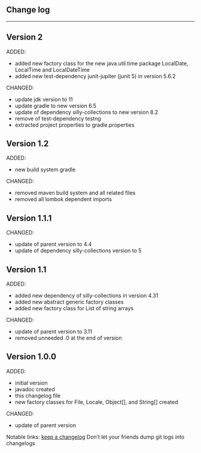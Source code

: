 ## Change log
----------------------

Version 2
-------------

ADDED: 

- added new factory class for the new java.util.time package LocalDate, LocalTime and LocalDateTime
- added new test-dependency junit-jupiter (junit 5) in version 5.6.2

CHANGED:

- update jdk version to 11
- update gradle to new version 6.5
- update of dependency silly-collections to new version 8.2
- remove of test-dependency testng 
- extracted project properties to gradle.properties

Version 1.2
-------------

ADDED:
 
- new build system gradle

CHANGED:

- removed maven build system and all related files
- removed all lombok dependent imports


Version 1.1.1
-------------

CHANGED:

- update of parent version to 4.4
- update of dependency silly-collections version to 5


Version 1.1
-------------

ADDED: 

- added new dependency of silly-collections in version 4.31
- added new abstract generic factory classes
- added new factory class for List of string arrays

CHANGED:

- update of parent version to 3.11
- removed unneeded .0 at the end of version

Version 1.0.0
-------------

ADDED: 

- initial version
- javadoc created
- this changelog file
- new factory classes for File, Locale, Object[], and String[] created

CHANGED:

- update of parent version


Notable links:
[keep a changelog](http://keepachangelog.com/en/1.0.0/) Don’t let your friends dump git logs into changelogs
